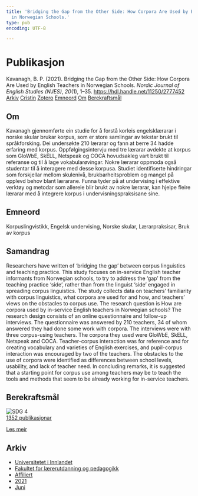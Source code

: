 ```yaml
---
title: 'Bridging the Gap from the Other Side: How Corpora Are Used by English Teachers
  in Norwegian Schools.'
type: pub
encoding: UTF-8

---
```

<h1>Publikasjon</h1>
<article id="csl-bib-container-RWL4EPRC" class="csl-bib-container">
  <div class="csl-bib-body"> <div class="csl-entry">Kavanagh, B. P. (2021). Bridging the Gap from the Other Side: How Corpora Are Used by English Teachers in Norwegian Schools. <i>Nordic Journal of English Studies (NJES)</i>, <i>20</i>(1), 1–35. <a href="https://hdl.handle.net/11250/2777452">https://hdl.handle.net/11250/2777452</a></div> </div>
  <div class="csl-bib-buttons">
    <a href="#taxonomy-article-RWL4EPRC" alt="archive" class="csl-bib-button">Arkiv</a>
    <a href="https://app.cristin.no/results/show.jsf?id=1914927" alt="Cristin" class="csl-bib-button">Cristin</a>
    <a href="http://zotero.org/groups/5881554/items/RWL4EPRC" alt="Zotero" class="csl-bib-button">Zotero</a>
    <a href="#keywords-article-RWL4EPRC" alt="keywords" class="csl-bib-button">Emneord</a>
    <a href="#about-article-RWL4EPRC" alt="about_pub" class="csl-bib-button">Om</a>
    <a href="#sdg-article-RWL4EPRC" alt="sdg" class="csl-bib-button">Berekraftsmål</a>
  </div>
  <div id="csl-bib-meta-container-RWL4EPRC"></div>
</article>
<div id="csl-bib-meta-RWL4EPRC" class="csl-bib-meta">
  <article id="about-article-RWL4EPRC" class="about_pub-article">
    <h1>Om</h1>
    Kavanagh gjennomførte ein studie for å forstå korleis engelsklærarar i norske skular brukar korpus, som er store samlingar av tekstar brukt til språkforsking. Dei undersøkte 210 lærarar og fann at berre 34 hadde erfaring med korpus. Oppfølgingsintervju med tre lærarar avdekte at korpus som GloWbE, SkELL, Netspeak og COCA hovudsakleg vart brukt til referanse og til å lage vokabularøvingar. Nokre lærarar oppmoda også studentar til å interagere med desse korpusa. Studiet identifiserte hindringar som forskjellar mellom skulenivå, brukbarheitsproblem og mangel på opplevd behov blant lærarane. Funna tyder på at undervising i effektive verktøy og metodar som allereie blir brukt av nokre lærarar, kan hjelpe fleire lærarar med å integrere korpus i undervisningspraksisane sine.
  </article>
  <article id="keywords-article-RWL4EPRC" class="keywords-article">
    <h1>Emneord</h1>
    Korpuslingvistikk, Engelsk undervising, Norske skular, Lærarpraksisar, Bruk av korpus
  </article>
  <article id="abstract-article-RWL4EPRC" class="abstract-article">
    <h1>Samandrag</h1>
    Researchers have written of ‘bridging the gap’ between corpus linguistics and teaching practice. This study focuses on in-service English teacher informants from Norwegian schools, to try to address the ‘gap’ from the teaching practice ‘side’, rather than from the linguist ‘side’ engaged in spreading corpus linguistics. The study collects data on teachers’ familiarity with corpus linguistics, what corpora are used for and how, and teachers’ views on the obstacles to corpus use. The research question is How are corpora used by in-service English teachers in Norwegian schools? The research design consists of an online questionnaire and follow-up interviews. The questionnaire was answered by 210 teachers, 34 of whom answered they had done some work with corpora. The interviews were with three corpus-using teachers. The corpora they used were GloWbE, SkELL, Netspeak and COCA. Teacher-corpus interaction was for reference and for creating vocabulary and varieties of English exercises, and pupil-corpus interaction was encouraged by two of the teachers. The obstacles to the use of corpora were identified as differences between school levels, usability, and lack of teacher need. In concluding remarks, it is suggested that a starting point for corpus use among teachers may be to teach the tools and methods that seem to be already working for in-service teachers.
  </article>
  <article id="sdg-article-RWL4EPRC" class="sdg-article">
    <h1>Berekraftsmål</h1>
    <div class="sdg-container"><div id="sdg4" class="sdg">
        <img src="{{< params subfolder >}}images/sdg/sdg04_nn.png" class="image" alt="SDG 4">
        <div class="sdg-overlay">
          <a href="/nn/archive/?key=?sdg=4#archive" class="sdg-publication-count"><span>1352</span> publikasjonar</a>
          <p><a href="https://fn.no/om-fn/fns-baerekraftsmaal/god-utdanning?lang=nno-NO" class="sdg-read-more">Les meir</a></p>
        </div>
      </div></div>
  </article>
  <article id="taxonomy-article-RWL4EPRC" class="taxonomy-article">
    <h1>Arkiv</h1>
    <ul>
      <li>
        <a href="/nn/archive/?key=3DCRN523">Universitetet i Innlandet</a>
      </li>
      <li>
        <a href="/nn/archive/?key=WYNZA47F">Fakultet for lærerutdanning og pedagogikk</a>
      </li>
      <li>
        <a href="/nn/archive/?key=2ZAN5K7T">Affiliert</a>
      </li>
      <li>
        <a href="/nn/archive/?key=IKH28CUV">2021</a>
      </li>
      <li>
        <a href="/nn/archive/?key=6Q4QIEPR">Juni</a>
      </li>
    </ul>
  </article>
</div>
